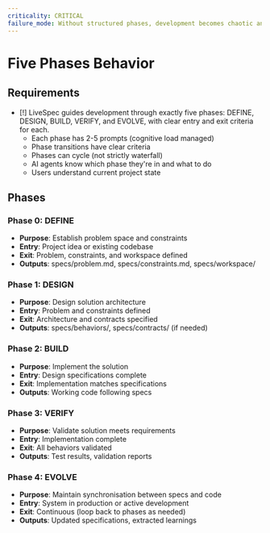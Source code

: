 ```yaml
---
criticality: CRITICAL
failure_mode: Without structured phases, development becomes chaotic and AI agents lack clear direction
---
```


# Five Phases Behavior

## Requirements
- [!] LiveSpec guides development through exactly five phases: DEFINE, DESIGN, BUILD, VERIFY, and EVOLVE, with clear entry and exit criteria for each.
  - Each phase has 2-5 prompts (cognitive load managed)
  - Phase transitions have clear criteria
  - Phases can cycle (not strictly waterfall)
  - AI agents know which phase they're in and what to do
  - Users understand current project state

## Phases

### Phase 0: DEFINE
- **Purpose**: Establish problem space and constraints
- **Entry**: Project idea or existing codebase
- **Exit**: Problem, constraints, and workspace defined
- **Outputs**: specs/problem.md, specs/constraints.md, specs/workspace/

### Phase 1: DESIGN
- **Purpose**: Design solution architecture
- **Entry**: Problem and constraints defined
- **Exit**: Architecture and contracts specified
- **Outputs**: specs/behaviors/, specs/contracts/ (if needed)

### Phase 2: BUILD
- **Purpose**: Implement the solution
- **Entry**: Design specifications complete
- **Exit**: Implementation matches specifications
- **Outputs**: Working code following specs

### Phase 3: VERIFY
- **Purpose**: Validate solution meets requirements
- **Entry**: Implementation complete
- **Exit**: All behaviors validated
- **Outputs**: Test results, validation reports

### Phase 4: EVOLVE
- **Purpose**: Maintain synchronisation between specs and code
- **Entry**: System in production or active development
- **Exit**: Continuous (loop back to phases as needed)
- **Outputs**: Updated specifications, extracted learnings

